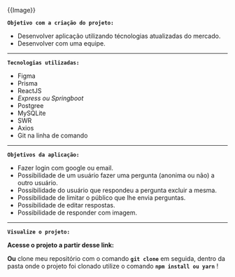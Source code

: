 {{Image}}

**`Objetivo com a criação do projeto:`**

- Desenvolver aplicação utilizando técnologias atualizadas do mercado.
- Desenvolver com uma equipe.

---

**`Tecnologias utilizadas:`**

- Figma
- Prisma
- ReactJS
- *Express ou Springboot*
- Postgree
- MySQLite
- SWR
- Axios
- Git na linha de comando

---

**`Objetivos da aplicação:`**

- Fazer login com google ou email.
- Possibilidade de um usuário fazer uma pergunta (anonima ou não) a outro usuário.
- Possibilidade do usuário que respondeu a pergunta excluir a mesma.
- Possibilidade de limitar o público que lhe envia perguntas.
- Possibilidade de editar respostas.
- Possibilidade de responder com imagem.

---

**`Visualize o projeto:`**

**Acesse o projeto a partir desse link:**

**Ou** clone meu repositório com o comando **`git clone`**  em seguida, dentro da pasta onde o projeto foi clonado utilize o comando **`npm install ou yarn`** !
